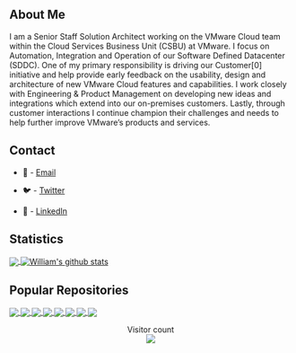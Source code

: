 
## About Me

I am a Senior Staff Solution Architect working on the VMware Cloud team within the Cloud Services Business Unit (CSBU) at VMware. I focus on Automation, Integration and Operation of our Software Defined Datacenter (SDDC). One of my primary responsibility is driving our Customer[0] initiative and help provide early feedback on the usability, design and architecture of new VMware Cloud features and capabilities. I work closely with Engineering & Product Management on developing new ideas and integrations which extend into our on-premises customers. Lastly, through customer interactions I continue champion their challenges and needs to help further improve VMware’s products and services.

## Contact

* 📧 - [Email](mailto:info.virtuallyghetto@gmail.com)

* 🐦 - [Twitter](https://twitter.com/lamw)

* 🔗 - [LinkedIn](https://www.linkedin.com/in/lamwilliam/)

## Statistics
<!-- Thanks to https://github.com/anuraghazra/github-readme-stats -->

<!-- Top Language Dashboard -->
<a href="https://github.com/lamw">
<img align="center" src="https://github-readme-stats.vercel.app/api/top-langs/?username=lamw&theme=merko" />
</a>

<!-- Stats Dashboard -->
<a href="https://github.com/lamw">
<img align="center" src="https://github-readme-stats.vercel.app/api?username=lamw&show_icons=true&theme=merko&line_height=27" alt="William's github stats" />
</a>

## Popular Repositories
<!-- Thanks to https://github.com/anuraghazra/github-readme-stats -->

<!-- ghettoVCB Repo -->
<a href="https://github.com/lamw/ghettoVCB">
  <img align="center" src="https://github-readme-stats.vercel.app/api/pin/?username=lamw&repo=ghettoVCB&theme=radical" />
</a>

<!-- vGhetto Script Repo -->
<a href="https://github.com/lamw/vmware-scripts">
  <img align="center" src="https://github-readme-stats.vercel.app/api/pin/?username=lamw&repo=vmware-scripts&theme=radical" />
</a>

<!-- VMworld 2019 Sessions Repo -->
<a href="https://github.com/lamw/vmworld2019-session-urls">
  <img align="center" src="https://github-readme-stats.vercel.app/api/pin/?username=lamw&repo=vmworld2019-session-urls&theme=radical" />
</a>

<!-- Homelab Repo -->
<a href="https://github.com/lamw/homelab">
  <img align="center" src="https://github-readme-stats.vercel.app/api/pin/?username=lamw&repo=homelab&theme=radical" />
</a>

<!-- VEBA Reop -->
<a href="https://github.com/vmware-samples/vcenter-event-broker-appliance">
  <img align="center" src="https://github-readme-stats.vercel.app/api/pin/?username=vmware-samples&repo=vcenter-event-broker-appliance&theme=radical" />
</a>

<!-- vCenter Event Mapping Repo -->
<a href="https://github.com/lamw/vcenter-event-mapping">
  <img align="center" src="https://github-readme-stats.vercel.app/api/pin/?username=lamw&repo=vcenter-event-mapping&theme=radical" />
</a>

<!-- vSphere w/K8s Lab Reop -->
<a href="https://github.com/lamw/vghetto-vsphere-with-kubernetes-external-nsxt-automated-lab-deployment">
  <img align="center" src="https://github-readme-stats.vercel.app/api/pin/?username=lamw&repo=vsphere-with-tanzu-nsxt-automated-lab-deployment&theme=radical" />
</a>

<!-- vSphere Lab Reop -->
<a href="https://github.com/lamw/vghetto-vsphere-automated-lab-deployment">
  <img align="center" src="https://github-readme-stats.vercel.app/api/pin/?username=lamw&repo=vsphere-automated-lab-deployment&theme=radical" />
</a>

<!-- Stats Counter --->
<!-- Thanks to https://github.com/sagar-viradiya -->
<p align="center">
  Visitor count<br>
  <img src="https://profile-counter.glitch.me/lamw/count.svg" />
</p>
